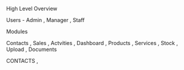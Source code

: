 High Level Overview 

Users - Admin , Manager , Staff

Modules

Contacts , Sales , Actvities , Dashboard , Products , Services , Stock , Upload , Documents 


CONTACTS , 